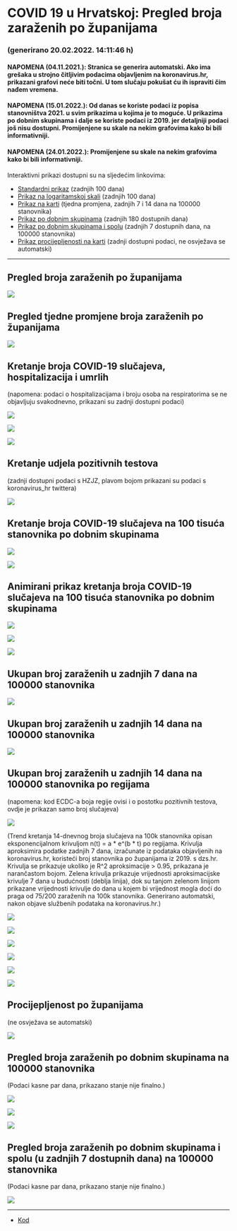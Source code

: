 # COVID 19 u Hrvatskoj: Pregled broja zaraženih po županijama

### (generirano 20.02.2022. 14:11:46 h)

#### NAPOMENA (04.11.2021.): Stranica se generira automatski. Ako ima grešaka u strojno čitljivim podacima objavljenim na koronavirus.hr, prikazani grafovi neće biti točni. U tom slučaju pokušat ću ih ispraviti čim nađem vremena.

#### NAPOMENA (15.01.2022.): Od danas se koriste podaci iz popisa stanovništva 2021. u svim prikazima u kojima je to moguće. U prikazima po dobnim skupinama i dalje se koriste podaci iz 2019. jer detaljniji podaci još nisu dostupni. Promijenjene su skale na nekim grafovima kako bi bili informativniji.

#### NAPOMENA (24.01.2022.): Promijenjene su skale na nekim grafovima kako bi bili informativniji.

Interaktivni prikazi dostupni su na sljedećim linkovima:

- [Standardni prikaz](html/index.html) (zadnjih 100 dana)
- [Prikaz na logaritamskoj skali](html/index_log.html) (zadnjih 100 dana)
- [Prikaz na karti](html/index_map.html) (tjedna promjena, zadnjih 7 i 14 dana na 100000 stanovnika)
- [Prikaz po dobnim skupinama](html/index_per_age.html) (zadnjih 180 dostupnih dana)
- [Prikaz po dobnim skupinama i spolu](html/index_pyramid.html) (zadnjih 7 dostupnih dana, na 100000 stanovnika)
- [Prikaz procijepljenosti na karti](html/index_vaccination.html) (zadnji dostupni podaci, ne osvježava se automatski)

-----

## Pregled broja zaraženih po županijama

![](img/2022_02_19_line_plots.png)

## Pregled tjedne promjene broja zaraženih po županijama

![](img/2022_02_19_map.png)

## Kretanje broja COVID-19 slučajeva, hospitalizacija i umrlih

(napomena: podaci o hospitalizacijama i broju osoba na respiratorima se ne objavljuju svakodnevno, prikazani su zadnji dostupni podaci)

![](img/2022_02_19_cases_hospitalisations_deaths.png)

![](img/2022_02_19_cases_hospitalisations_deaths_log.png)

![](img/2022_02_19_cases_hospitalisations_deaths_log_age.png)

## Kretanje udjela pozitivnih testova

(zadnji dostupni podaci s HZJZ, plavom bojom prikazani su podaci s koronavirus_hr twittera)

![](img/2022_02_19_percentage_positive_tests.png)

## Kretanje broja COVID-19 slučajeva na 100 tisuća stanovnika po dobnim skupinama

![](img/2022_02_19_cases_per_age_group_lines.png)

![](img/2022_02_19_cases_per_age_group_lines_log.png)

## Animirani prikaz kretanja broja COVID-19 slučajeva na 100 tisuća stanovnika po dobnim skupinama

![](img/2022_02_19anim_aug_1200.gif)

![](img/anim_cases_2022_02_19_vs_2020.gif)

![](img/2022_02_19all_counties_dots.png)

## Ukupan broj zaraženih u zadnjih 7 dana na 100000 stanovnika

![](img/2022_02_19_map_7_day_per_100k.png)

## Ukupan broj zaraženih u zadnjih 14 dana na 100000 stanovnika

![](img/2022_02_19_map_14_day_per_100k.png)

## Ukupan broj zaraženih u zadnjih 14 dana na 100000 stanovnika po regijama

(napomena: kod ECDC-a boja regije ovisi i o postotku pozitivnih testova, ovdje je prikazan samo broj slučajeva)

![](img/2022_02_19_map_14_day_per_100k_region.png)

(Trend kretanja 14-dnevnog broja slučajeva na 100k stanovnika opisan eksponencijalnom krivuljom n(t) = a * e^(b * t) po regijama. Krivulja aproksimira podatke zadnjih 7 dana, izračunate iz podataka objavljenih na koronavirus.hr, koristeći broj stanovnika po županijama iz 2019. s dzs.hr. Krivulja se prikazuje ukoliko je R^2 aproksimacije > 0.95, prikazana je narančastom bojom. Zelena krivulja prikazuje vrijednosti aproksimacijske krivulje 7 dana u budućnosti (deblja linija), dok su tanjom zelenom linijom prikazane vrijednosti krivulje do dana u kojem bi vrijednost mogla doći do praga od 75/200 zaraženih na 100k stanovnika. Generirano automatski, nakon objave službenih podataka na koronavirus.hr.)

![](img/2022_02_19_current_Jadranska_Hrvatska.png)

![](img/2022_02_19_current_Panonska_Hrvatska.png)

![](img/2022_02_19_current_Grad_Zagreb.png)

![](img/2022_02_19_current_Sjeverna_Hrvatska.png)

![](img/2022_02_19_current_Republika_Hrvatska.png)

![](img/2022_02_19_cases_hospitalisations_deaths_Republika_Hrvatska.png)

## Procijepljenost po županijama

(ne osvježava se automatski)

![](img/2022_02_19_vaccination.png)

## Pregled broja zaraženih po dobnim skupinama na 100000 stanovnika

(Podaci kasne par dana, prikazano stanje nije finalno.)

![](img/2022_02_19_per_age_group.png)

![](img/2022_02_19_per_age_group_all_0.png)

![](img/2022_02_19_per_age_group_all_1.png)

## Pregled broja zaraženih po dobnim skupinama i spolu (u zadnjih 7 dostupnih dana) na 100000 stanovnika

(Podaci kasne par dana, prikazano stanje nije finalno.)

![](img/2022_02_19_pyramid.png)

-----

- [Kod](https://github.com/ppalasek/covid_plots_croatia)

